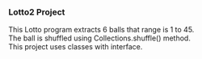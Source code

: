 ### Lotto2 Project<br>
This Lotto program extracts 6 balls that range is 1 to 45.<br>
The ball is shuffled using Collections.shuffle() method.<br>
This project uses classes with interface.
